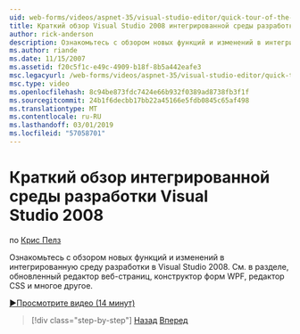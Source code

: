 ```yaml
---
uid: web-forms/videos/aspnet-35/visual-studio-editor/quick-tour-of-the-visual-studio-2008-integrated-development-environment
title: Краткий обзор Visual Studio 2008 интегрированной среды разработки | Документация Майкрософт
author: rick-anderson
description: Ознакомьтесь с обзором новых функций и изменений в интегрированную среду разработки в Visual Studio 2008. См. в разделе, обновленный редактор веб-страниц, конструктор форм WPF, редактор CSS и многое другое.
ms.author: riande
ms.date: 11/15/2007
ms.assetid: f20c5f1c-e49c-4909-b18f-8b5a442eafe3
msc.legacyurl: /web-forms/videos/aspnet-35/visual-studio-editor/quick-tour-of-the-visual-studio-2008-integrated-development-environment
msc.type: video
ms.openlocfilehash: 8c94be873fdc7424e66b932f0389ad8738fb3f1f
ms.sourcegitcommit: 24b1f6decbb17bb22a45166e5fdb0845c65af498
ms.translationtype: MT
ms.contentlocale: ru-RU
ms.lasthandoff: 03/01/2019
ms.locfileid: "57058701"
---
```

<a name="quick-tour-of-the-visual-studio-2008-integrated-development-environment"></a>Краткий обзор интегрированной среды разработки Visual Studio 2008
====================
по [Крис Пелз](https://twitter.com/chrispels)

Ознакомьтесь с обзором новых функций и изменений в интегрированную среду разработки в Visual Studio 2008. См. в разделе, обновленный редактор веб-страниц, конструктор форм WPF, редактор CSS и многое другое.

[&#9654;Просмотрите видео (14 минут)](https://channel9.msdn.com/Blogs/ASP-NET-Site-Videos/quick-tour-of-the-visual-studio-2008-integrated-development-environment)

> [!div class="step-by-step"]
> [Назад](intellisense-for-jscript-and-aspnet-ajax.md)
> [Вперед](creating-and-modifying-a-css-file.md)
